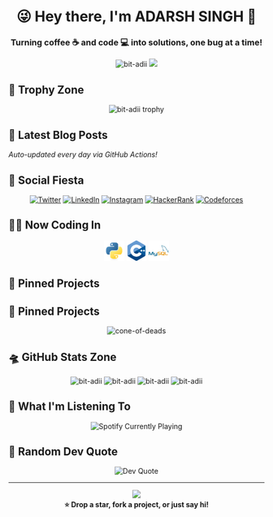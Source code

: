 <h1 align="center">😜 Hey there, I'm ADARSH SINGH 🚀</h1>
<h3 align="center">Turning coffee ☕ and code 💻 into solutions, one bug at a time!</h3>

<div align="center">
  <img src="https://komarev.com/ghpvc/?username=bit-adii&label=Profile+views&color=dc143c&style=for-the-badge" alt="bit-adii" />
  <img src="https://media.giphy.com/media/l0MYt5jPR6QX5pnqM/giphy.gif" width="150"/>
</div>

## 🌈 Trophy Zone
<p align="center">
  <img src="https://github-profile-trophy.vercel.app/?username=bit-adii&row=1&column=10&theme=radical" alt="bit-adii trophy"/>
</p>

## 📝 Latest Blog Posts
<!-- BLOG-POST-LIST:START -->
<!-- BLOG-POST-LIST:END -->
*Auto-updated every day via GitHub Actions!*

## 📡 Social Fiesta
<p align="center">
  <a href="https://twitter.com/@s93013804adarsh"><img alt="Twitter" src="https://img.shields.io/badge/Twitter-@s93013804adarsh-blue?style=for-the-badge&logo=twitter&logoColor=white" /></a>
  <a href="https://linkedin.com/in/adarsh-singh0703"><img alt="LinkedIn" src="https://img.shields.io/badge/LinkedIn-@adarsh_singh0703-blue?style=for-the-badge&logo=linkedin&logoColor=white" /></a>
  <a href="https://instagram.com/thatbrat_adii"><img alt="Instagram" src="https://img.shields.io/badge/Instagram-@thatbrat_adii-E4405F?style=for-the-badge&logo=instagram&logoColor=white" /></a>
  <a href="https://www.hackerrank.com/adarsh-singh0703"><img alt="HackerRank" src="https://img.shields.io/badge/HackerRank-@adarsh--singh0703-2EC866?style=for-the-badge&logo=hackerrank&logoColor=white" /></a>
  <a href="https://codeforces.com/profile/bread_jam7"><img alt="Codeforces" src="https://img.shields.io/badge/Codeforces-bread__jam7-F2B52C?style=for-the-badge&logo=codeforces&logoColor=black" /></a>
</p>

## 🧑‍💻 Now Coding In

<p align="center">
  <img src="https://raw.githubusercontent.com/devicons/devicon/master/icons/python/python-original.svg" width="40" height="40"/>
  <img src="https://raw.githubusercontent.com/devicons/devicon/master/icons/cplusplus/cplusplus-original.svg" width="40" height="40"/>
  <img src="https://raw.githubusercontent.com/devicons/devicon/master/icons/mysql/mysql-original-wordmark.svg" width="40" height="40"/>
</p>

## 🎯 Pinned Projects

## 🎯 Pinned Projects

<p align="center">
  <img src="https://github-readme-stats.vercel.app/api/pin/?username=bit-adii&repo=cone-of-deads" alt="cone-of-deads" />
  
</p>


## 🛸 GitHub Stats Zone
<p align="center">
  <img src="https://github-readme-stats.vercel.app/api?username=bit-adii&show_icons=true&theme=radical" alt="bit-adii"/>
  <img src="https://github-readme-stats.vercel.app/api/top-langs/?username=bit-adii&layout=compact&theme=radical" alt="bit-adii"/>
  <img src="https://streak-stats.demolab.com?user=bit-adii&theme=radical" alt="bit-adii"/>
  <img src="https://activity-graph.herokuapp.com/graph?username=bit-adii&theme=github" alt="bit-adii"/>
</p>

## 🎵 What I'm Listening To

<p align="center">
  <img src="https://spotify-github-profile.vercel.app/api/view?uid=your_spotify_user_id&cover_image=true&theme=novatorem" alt="Spotify Currently Playing"/>
</p>

## 👾 Random Dev Quote
<p align="center">
  <img src="https://quotes-github-readme.vercel.app/api?type=horizontal&theme=radical" alt="Dev Quote"/>
</p>

---

<div align="center">
  <img src="https://media.giphy.com/media/26ufdipQqU2lhNA4g/giphy.gif" width="200"/>
  <br/><b>⭐ Drop a star, fork a project, or just say hi!</b>
</div>
